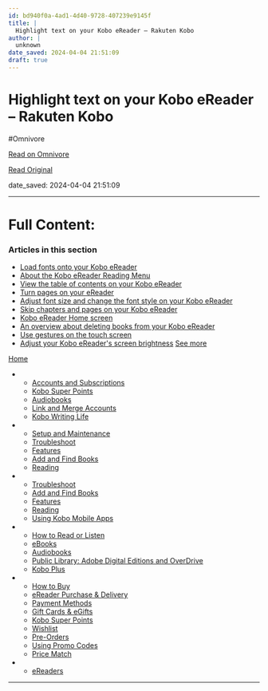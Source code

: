 ```yaml
---
id: bd940f0a-4ad1-4d40-9728-407239e9145f
title: |
  Highlight text on your Kobo eReader – Rakuten Kobo
author: |
  unknown
date_saved: 2024-04-04 21:51:09
draft: true
---
```


# Highlight text on your Kobo eReader – Rakuten Kobo
#Omnivore

[Read on Omnivore](https://omnivore.app/me/highlight-text-on-your-kobo-e-reader-rakuten-kobo-18eabf3daa3)

[Read Original](https://help.kobo.com/hc/en-us/articles/360017481334-Highlight-text-on-your-Kobo-eReader)

date_saved: 2024-04-04 21:51:09


--- 

# Full Content: 

### Articles in this section

* [Load fonts onto your Kobo eReader](https://help.kobo.com/hc/en-us/articles/13009477876631-Load-fonts-onto-your-Kobo-eReader)
* [About the Kobo eReader Reading Menu](https://help.kobo.com/hc/en-us/articles/360020494854-About-the-Kobo-eReader-Reading-Menu)
* [View the table of contents on your Kobo eReader](https://help.kobo.com/hc/en-us/articles/360017481254-View-the-table-of-contents-on-your-Kobo-eReader)
* [Turn pages on your eReader](https://help.kobo.com/hc/en-us/articles/360017481194-Turn-pages-on-your-eReader)
* [Adjust font size and change the font style on your Kobo eReader](https://help.kobo.com/hc/en-us/articles/360017639913-Adjust-font-size-and-change-the-font-style-on-your-Kobo-eReader)
* [Skip chapters and pages on your Kobo eReader](https://help.kobo.com/hc/en-us/articles/360017639953-Skip-chapters-and-pages-on-your-Kobo-eReader)
* [Kobo eReader Home screen](https://help.kobo.com/hc/en-us/articles/360017640133-Kobo-eReader-Home-screen)
* [An overview about deleting books from your Kobo eReader](https://help.kobo.com/hc/en-us/articles/360017640013-An-overview-about-deleting-books-from-your-Kobo-eReader)
* [Use gestures on the touch screen](https://help.kobo.com/hc/en-us/articles/360017639973-Use-gestures-on-the-touch-screen)
* [Adjust your Kobo eReader's screen brightness](https://help.kobo.com/hc/en-us/articles/360017481234-Adjust-your-Kobo-eReader-s-screen-brightness)
[See more](https://help.kobo.com/hc/en-us/sections/360002688333-Reading)

[Home](https://help.kobo.com/hc/en-us)

* * [Accounts and Subscriptions](https://help.kobo.com/hc/en-us/sections/360002717214-Accounts-and-Subscriptions)  
   * [Kobo Super Points](https://help.kobo.com/hc/en-us/sections/360002747873-Kobo-Super-Points)  
   * [Audiobooks](https://help.kobo.com/hc/en-us/sections/360002647874-Audiobooks)  
   * [Link and Merge Accounts](https://help.kobo.com/hc/en-us/sections/360002748253-Link-and-Merge-Accounts)  
   * [Kobo Writing Life](https://help.kobo.com/hc/en-us/sections/360002717194-Kobo-Writing-Life)
* * [Setup and Maintenance](https://help.kobo.com/hc/en-us/sections/360002688193-Setup-and-Maintenance)  
   * [Troubleshoot](https://help.kobo.com/hc/en-us/sections/360002811734-Troubleshoot)  
   * [Features](https://help.kobo.com/hc/en-us/sections/360002811694-Features)  
   * [Add and Find Books](https://help.kobo.com/hc/en-us/sections/360002811674-Add-and-Find-Books)  
   * [Reading](https://help.kobo.com/hc/en-us/sections/360002688333-Reading)
* * [Troubleshoot](https://help.kobo.com/hc/en-us/sections/360003253934-Troubleshoot)  
   * [Add and Find Books](https://help.kobo.com/hc/en-us/sections/360003253914-Add-and-Find-Books)  
   * [Features](https://help.kobo.com/hc/en-us/sections/360003253894-Features)  
   * [Reading](https://help.kobo.com/hc/en-us/sections/360003253874-Reading)  
   * [Using Kobo Mobile Apps](https://help.kobo.com/hc/en-us/sections/360002647514-Using-Kobo-Mobile-Apps)
* * [How to Read or Listen](https://help.kobo.com/hc/en-us/sections/360002801533-How-to-Read-or-Listen)  
   * [eBooks](https://help.kobo.com/hc/en-us/sections/360002801393-eBooks)  
   * [Audiobooks](https://help.kobo.com/hc/en-us/sections/360002801413-Audiobooks)  
   * [Public Library: Adobe Digital Editions and OverDrive](https://help.kobo.com/hc/en-us/sections/360002801433-Public-Library-Adobe-Digital-Editions-and-OverDrive)  
   * [Kobo Plus](https://help.kobo.com/hc/en-us/sections/360002801453-Kobo-Plus)
* * [How to Buy](https://help.kobo.com/hc/en-us/sections/360002769494-How-to-Buy)  
   * [eReader Purchase & Delivery](https://help.kobo.com/hc/en-us/sections/360002769394-eReader-Purchase-Delivery)  
   * [Payment Methods](https://help.kobo.com/hc/en-us/sections/360002769354-Payment-Methods)  
   * [Gift Cards & eGifts](https://help.kobo.com/hc/en-us/sections/360003223594-Gift-Cards-eGifts)  
   * [Kobo Super Points](https://help.kobo.com/hc/en-us/sections/360002769414-Kobo-Super-Points)  
   * [Wishlist](https://help.kobo.com/hc/en-us/sections/360002769454-Wishlist)  
   * [Pre-Orders](https://help.kobo.com/hc/en-us/sections/360003261693-Pre-Orders)  
   * [Using Promo Codes](https://help.kobo.com/hc/en-us/sections/360002866114-Using-Promo-Codes)  
   * [Price Match](https://help.kobo.com/hc/en-us/sections/360002769474-Price-Match)
* * [eReaders](https://help.kobo.com/hc/en-us/sections/360003290353-eReaders)

---

